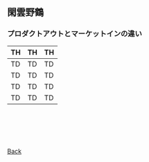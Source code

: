 ## 閑雲野鶴

### プロダクトアウトとマーケットインの違い

| TH | TH | TH |
| ---- | ---- | ---- |
| TD | TD | TD |
| TD | TD | TD |
| TD | TD | TD |
| TD | TD | TD |

<p style="margin-top: 100px;"></p>

[Back](./../../)
